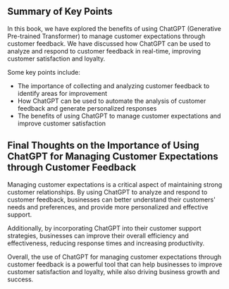 
Summary of Key Points
---------------------

In this book, we have explored the benefits of using ChatGPT (Generative Pre-trained Transformer) to manage customer expectations through customer feedback. We have discussed how ChatGPT can be used to analyze and respond to customer feedback in real-time, improving customer satisfaction and loyalty.

Some key points include:

* The importance of collecting and analyzing customer feedback to identify areas for improvement
* How ChatGPT can be used to automate the analysis of customer feedback and generate personalized responses
* The benefits of using ChatGPT to manage customer expectations and improve customer satisfaction

Final Thoughts on the Importance of Using ChatGPT for Managing Customer Expectations through Customer Feedback
--------------------------------------------------------------------------------------------------------------

Managing customer expectations is a critical aspect of maintaining strong customer relationships. By using ChatGPT to analyze and respond to customer feedback, businesses can better understand their customers' needs and preferences, and provide more personalized and effective support.

Additionally, by incorporating ChatGPT into their customer support strategies, businesses can improve their overall efficiency and effectiveness, reducing response times and increasing productivity.

Overall, the use of ChatGPT for managing customer expectations through customer feedback is a powerful tool that can help businesses to improve customer satisfaction and loyalty, while also driving business growth and success.